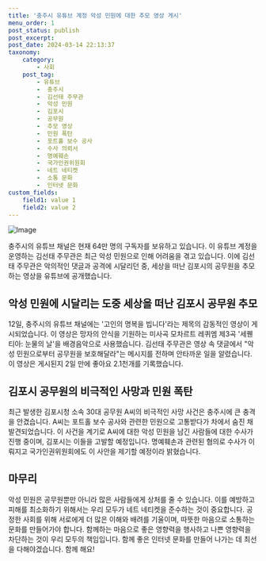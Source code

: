 ```yaml
---
title: '충주시 유튜브 계정 악성 민원에 대한 추모 영상 게시'
menu_order: 1
post_status: publish
post_excerpt: 
post_date: 2024-03-14 22:13:37
taxonomy:
    category:
        - 사회
    post_tag:
        - 유튜브
        -  충주시
        -  김선태 주무관
        -  악성 민원
        -  김포시
        -  공무원
        -  추모 영상
        -  민원 폭탄
        -  포트홀 보수 공사
        -  수사 의뢰서
        -  명예훼손
        -  국가인권위원회
        -  네트 네티켓
        -  소통 문화
        -  인터넷 문화
custom_fields:
    field1: value 1
    field2: value 2
---
```


![Image](https://imgnews.pstatic.net/image/052/2024/03/14/202403141000016809_t_20240314100301994.jpg?type=w647)

충주시의 유튜브 채널은 현재 64만 명의 구독자를 보유하고 있습니다. 이 유튜브 계정을 운영하는 김선태 주무관은 최근 악성 민원으로 인해 어려움을 겪고 있습니다. 이에 김선태 주무관은 악의적인 댓글과 공격에 시달리던 중, 세상을 떠난 김포시의 공무원을 추모하는 영상을 유튜브에 공개했습니다.
## 악성 민원에 시달리는 도중 세상을 떠난 김포시 공무원 추모
12일, 충주시의 유튜브 채널에는 '고인의 명복을 빕니다'라는 제목의 감동적인 영상이 게시되었습니다. 이 영상은 망자의 안식을 기원하는 미사곡 모차르트 레퀴엠 제3곡 '세퀜티아: 눈물의 날'을 배경음악으로 사용했습니다. 김선태 주무관은 영상 속 댓글에서 "악성 민원으로부터 공무원을 보호해달라"는 메시지를 전하며 안타까운 일을 알렸습니다. 이 영상은 게시된지 2일 만에 좋아요 2.1천개를 기록했습니다.
## 김포시 공무원의 비극적인 사망과 민원 폭탄
최근 발생한 김포시청 소속 30대 공무원 A씨의 비극적인 사망 사건은 충주시에 큰 충격을 안겼습니다. A씨는 포트홀 보수 공사와 관련한 민원으로 고통받다가 차에서 숨진 채 발견되었습니다. 이 사건을 계기로 A씨에 대한 악성 민원을 남긴 사람들에 대한 수사가 진행 중이며, 김포시는 이들을 고발할 예정입니다. 명예훼손과 관련된 혐의로 수사가 이뤄지고 국가인권위원회에도 이 사안을 제기할 예정이라 밝혔습니다.
## 마무리
악성 민원은 공무원뿐만 아니라 많은 사람들에게 상처를 줄 수 있습니다. 이를 예방하고 피해를 최소화하기 위해서는 우리 모두가 네트 네티켓을 준수하는 것이 중요합니다. 공정한 사회를 위해 서로에게 더 많은 이해와 배려를 기울이며, 따뜻한 마음으로 소통하는 문화를 만들어가야 합니다. 함께하는 마음으로 좋은 영향력을 행사하고 나쁜 영향력을 차단하는 것이 우리 모두의 책임입니다. 함께 좋은 인터넷 문화를 만들어 나가는 데 최선을 다해야겠습니다. 함께 해요!


